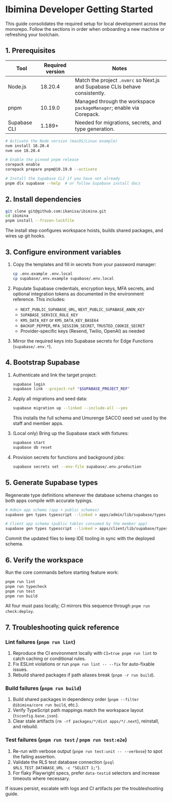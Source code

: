# Ibimina Developer Getting Started

This guide consolidates the required setup for local development across the
monorepo. Follow the sections in order when onboarding a new machine or
refreshing your toolchain.

## 1. Prerequisites

| Tool         | Required version | Notes                                                                        |
| ------------ | ---------------- | ---------------------------------------------------------------------------- |
| Node.js      | 18.20.4          | Match the project `.nvmrc` so Next.js and Supabase CLIs behave consistently. |
| pnpm         | 10.19.0          | Managed through the workspace `packageManager`; enable via Corepack.         |
| Supabase CLI | 1.189+           | Needed for migrations, secrets, and type generation.                         |

```bash
# Activate the Node version (macOS/Linux example)
nvm install 18.20.4
nvm use 18.20.4

# Enable the pinned pnpm release
corepack enable
corepack prepare pnpm@10.19.0 --activate

# Install the Supabase CLI if you have not already
pnpm dlx supabase --help  # or follow Supabase install docs
```

## 2. Install dependencies

```bash
git clone git@github.com:ikanisa/ibimina.git
cd ibimina
pnpm install --frozen-lockfile
```

The install step configures workspace hoists, builds shared packages, and wires
up git hooks.

## 3. Configure environment variables

1. Copy the templates and fill in secrets from your password manager:

   ```bash
   cp .env.example .env.local
   cp supabase/.env.example supabase/.env.local
   ```

2. Populate Supabase credentials, encryption keys, MFA secrets, and optional
   integration tokens as documented in the environment reference. This includes:
   - `NEXT_PUBLIC_SUPABASE_URL`, `NEXT_PUBLIC_SUPABASE_ANON_KEY`
   - `SUPABASE_SERVICE_ROLE_KEY`
   - `KMS_DATA_KEY` or `KMS_DATA_KEY_BASE64`
   - `BACKUP_PEPPER`, `MFA_SESSION_SECRET`, `TRUSTED_COOKIE_SECRET`
   - Provider-specific keys (Resend, Twilio, OpenAI) as needed

3. Mirror the required keys into Supabase secrets for Edge Functions
   (`supabase/.env.*`).

## 4. Bootstrap Supabase

1. Authenticate and link the target project:

   ```bash
   supabase login
   supabase link --project-ref "$SUPABASE_PROJECT_REF"
   ```

2. Apply all migrations and seed data:

   ```bash
   supabase migration up --linked --include-all --yes
   ```

   This installs the full schema and Umurenge SACCO seed set used by the staff
   and member apps.

3. (Local only) Bring up the Supabase stack with fixtures:

   ```bash
   supabase start
   supabase db reset
   ```

4. Provision secrets for functions and background jobs:

   ```bash
   supabase secrets set --env-file supabase/.env.production
   ```

## 5. Generate Supabase types

Regenerate type definitions whenever the database schema changes so both apps
compile with accurate typings.

```bash
# Admin app schema (app + public schemas)
supabase gen types typescript --linked > apps/admin/lib/supabase/types.ts

# Client app schema (public tables consumed by the member app)
supabase gen types typescript --linked > apps/client/lib/supabase/types.ts
```

Commit the updated files to keep IDE tooling in sync with the deployed schema.

## 6. Verify the workspace

Run the core commands before starting feature work:

```bash
pnpm run lint
pnpm run typecheck
pnpm run test
pnpm run build
```

All four must pass locally; CI mirrors this sequence through
`pnpm run check:deploy`.

## 7. Troubleshooting quick reference

### Lint failures (`pnpm run lint`)

1. Reproduce the CI environment locally with `CI=true pnpm run lint` to catch
   caching or conditional rules.
2. Fix ESLint violations or run `pnpm run lint -- --fix` for auto-fixable
   issues.
3. Rebuild shared packages if path aliases break (`pnpm -r run build`).

### Build failures (`pnpm run build`)

1. Build shared packages in dependency order
   (`pnpm --filter @ibimina/core run build`, etc.).
2. Verify TypeScript path mappings match the workspace layout
   (`tsconfig.base.json`).
3. Clear stale artifacts (`rm -rf packages/*/dist apps/*/.next`), reinstall, and
   rebuild.

### Test failures (`pnpm run test` / `pnpm run test:e2e`)

1. Re-run with verbose output (`pnpm run test:unit -- --verbose`) to spot the
   failing assertion.
2. Validate the RLS test database connection
   (`psql $RLS_TEST_DATABASE_URL -c "SELECT 1;"`).
3. For flaky Playwright specs, prefer `data-testid` selectors and increase
   timeouts where necessary.

If issues persist, escalate with logs and CI artifacts per the troubleshooting
guide.
